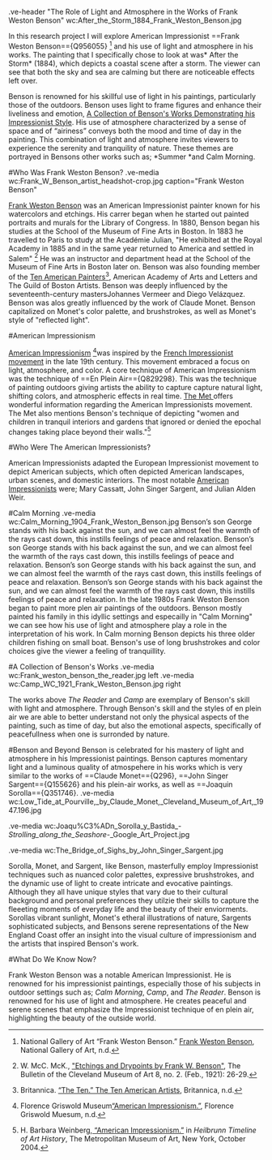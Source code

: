 .ve-header "The Role of Light and Atmosphere in the Works of Frank Weston Benson" wc:After_the_Storm_1884_Frank_Weston_Benson.jpg

In this research project I will explore American Impressionist ==Frank Weston Benson=={Q956055} [^1] and his use of light and atmosphere in his works. The painting that I specifically chose to look at was* After the Storm* (1884), which depicts a coastal scene after a storm. The viewer can see that both the sky and sea are calming but there are noticeable effects left over. 

Benson is renowned for his skillful use of light in his paintings, particularly those of the outdoors. Benson uses light to frame figures and enhance their liveliness and emotion, [A Collection of Benson's Works Demonstrating his Impressionist Style](https://www.youtube.com/watch?v=zisXUpQ-tfA). His use of atmosphere characterized by a sense of space and of “airiness” conveys both the mood and time of day in the painting. This combination of light and atmosphere invites viewers to experience the serenity and tranquility of nature. These themes are portrayed in Bensons other works such as; *Summer *and Calm Morning.

#Who Was Frank Weston Benson?
.ve-media wc:Frank_W_Benson_artist_headshot-crop.jpg caption="Frank Weston Benson"

[Frank Weston Benson](https://en.wikipedia.org/wiki/Frank_Weston_Benson) was an American Impressionist painter known for his watercolors and etchings. His carrer began when he started out painted portraits and murals for the Library of Congress. In 1880, Benson began his studies at the School of the Museum of Fine Arts in Boston. In 1883 he travelled to Paris to study at the Académie Julian, "He exhibited at the Royal Academy in 1885 and in the same year returned to America and settled in Salem" [^2] He was an instructor and department head at the School of the Museum of Fine Arts in Boston later on. Benson was also founding member of the [Ten American Painters](https://en.wikipedia.org/wiki/Ten_American_Painters)[^3], American Academy of Arts and Letters and The Guild of Boston Artists. Benson was deeply influenced by the seventeenth-century mastersJohannes Vermeer and Diego Velázquez. Benson was alos greatly influenced by the work of Claude Monet. Benson capitalized on Monet's color palette, and brushstrokes, as well as Monet's style of "reflected light". 


#American Impressionism

[American Impressionism](https://www.youtube.com/watch?v=HTOO-ukvs4g) [^4]was inspired by the [French Impressionist movement](https://www.tate.org.uk/art/art-terms/i/impressionism#:~:text=Impressionism%20developed%20in%20France%20in,and%20scenes%20of%20everyday%20life) in the late 19th century. This movement embraced a focus on light, atmosphere, and color. A core technique of American Impressionism was the technique of ==En Plein Air=={Q829298}. This was the technique of painting outdoors giving artists the ability to capture capture natural light, shifting colors, and atmospheric effects in real time. [The Met ](https://www.metmuseum.org/toah/hd/aimp/hd_aimp.htm) offers  wonderful information regarding the American Impressionists movement. The Met also mentions Benson's technique of  depicting "women and children in tranquil interiors and gardens that ignored or denied the epochal changes taking place beyond their walls."[^5]

#Who Were The American Impressionists?

American Impressionists adapted the European Impressionist movement to depict American subjects, which often depicted American landscapes, urban scenes, and domestic interiors. The most notable [American Impressionists](https://en.wikipedia.org/wiki/American_Impressionism#Notable_American_impressionists) were; Mary Cassatt, John Singer Sargent, and Julian Alden Weir. 

#Calm Morning
.ve-media wc:Calm_Morning_1904_Frank_Weston_Benson.jpg
Benson’s son George stands with his back against the sun, and we can almost feel the warmth of the rays cast down, this instills feelings of peace and relaxation. Benson’s son George stands with his back against the sun, and we can almost feel the warmth of the rays cast down, this instills feelings of peace and relaxation. Benson’s son George stands with his back against the sun, and we can almost feel the warmth of the rays cast down, this instills feelings of peace and relaxation. Benson’s son George stands with his back against the sun, and we can almost feel the warmth of the rays cast down, this instills feelings of peace and relaxation. In the late 1980s Frank Weston Benson began to paint more plen air paintings of the outdoors. Benson mostly painted his family in this idyllic settings and especailly in "Calm Morning" we can see how his use of light and atmosphere play a role in the interpretation of his work. In Calm morning Benson depicts his three older children fishing on small boat. Benson's use of long brushstrokes and color choices give the viewer a feeling of tranquillity. 

#A Collection of Benson's Works
.ve-media wc:Frank_weston_benson_the_reader.jpg left
.ve-media wc:Camp_WC_1921_Frank_Weston_Benson.jpg right

The works above *The Reader* and *Camp* are exemplary of Benson's skill with light and atmosphere. Through Benson's skill and the styles of en plein air we are able to better understand not only the physical aspects of the painting, such as time of day, but also the emotional aspects, specifically of peacefullness when one is surronded by nature. 


#Benson and Beyond 
Benson is celebrated for his mastery of light and atmosphere in his Impressionist paintings. Benson captures momentary light and a luminous quality of atmospehere in his works which is very similar to the works of ==Claude Monet=={Q296}, ==John Singer Sargent=={Q155626} and his plein-air works, as well as ==Joaquin Sorolla=={Q351746}. 
.ve-media wc:Low_Tide_at_Pourville,_by_Claude_Monet,_Cleveland_Museum_of_Art,_1947.196.jpg   

.ve-media wc:Joaqu%C3%ADn_Sorolla_y_Bastida_-_Strolling_along_the_Seashore_-_Google_Art_Project.jpg 

.ve-media wc:The_Bridge_of_Sighs_by_John_Singer_Sargent.jpg


Sorolla, Monet, and Sargent, like Benson, masterfully employ Impressionist techniques such as nuanced color palettes, expressive brushstrokes, and the dynamic use of light to create intricate and evocative paintings.  Although they all have unique styles that vary due to their cultural background and personal preferences they utilzie their skills to capture the fleeeting moments of everyday life and the beauty of their enviorments. Sorollas vibrant sunlight, Monet's etheral illustrations of nature, Sargents sophisticated subjects, and Bensons serene representations of the New England Coast offer an insight into the visual culture of impressionism and the artists that  inspired Benson's work. 

#What Do We Know Now?

Frank Weston Benson was a notable American Impressionist. He is renowned for his impressionist paintings, especially those of his subjects in outdoor settings such as; *Calm Morning*, *Camp*, and *The Reader*. Benson is renowned for his use of light and atmosphere. He creates peaceful and serene scenes that emphasize the Impressionist technique of en plein air, highlighting the beauty of the outside world. 

[^1]: National Gallery of Art “Frank Weston Benson.” [Frank Weston Benson](https://www.nga.gov/collection/artist-info.949.html), National Gallery of Art, n.d.

[^2]:  W. McC. McK., ["Etchings and Drypoints by Frank W. Benson"](https://www.jstor.org/stable/25136451), The Bulletin of the Cleveland Museum of Art 8, no. 2. (Feb., 1921): 26-29.

[^3]: Britannica. [“The Ten.” The Ten American Artists](https://www.britannica.com/art/the-Ten), Britannica, n.d.

[^4]: Florence Griswold Museum[“American Impressionism.”](https://florencegriswoldmuseum.org/collections/online/fox-chase/fox-chase-american-impressionism/), Florence Griswold Muesum, n.d. 

[^5]: H. Barbara Weinberg,[ “American Impressionism.”]( https://www.metmuseum.org/toah/hd/aimp/hd_aimp.htm)
 in *Heilbrunn Timeline of Art History*, The Metropolitan Museum of Art, New York, October 2004.


